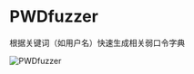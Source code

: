 # PWDfuzzer

根据关键词（如用户名）快速生成相关弱口令字典

![PWDfuzzer](https://raw.githubusercontent.com/r00tSe7en/PWDfuzzer/master/PWDfuzzer.png)
